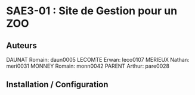 # SAE3-01 : Site de Gestion pour un ZOO

## Auteurs

DAUNAT Romain: daun0005
LECOMTE Erwan: leco0107
MERIEUX Nathan: meri0031
MONNEY Romain: monn0042
PARENT Arthur: pare0028

## Installation / Configuration